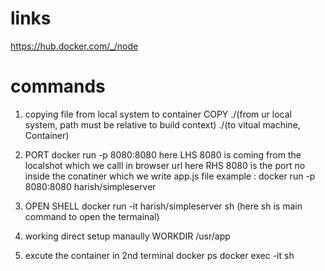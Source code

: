 # links

https://hub.docker.com/_/node

# commands

1. copying file from local system to container
   COPY ./(from ur local system, path must be relative to build context) ./(to vitual machine, Container)

2. PORT
   docker run -p 8080:8080 <imageId>
   here LHS 8080 is coming from the localshot which we calll in browser url
   here RHS 8080 is the port no inside the conatiner which we write app.js file
   example : docker run -p 8080:8080 harish/simpleserver

3. OPEN SHELL
   docker run -it harish/simpleserver sh (here sh is main command to open the termainal)

4. working direct setup manaully
  WORKDIR /usr/app

5. excute the container in 2nd terminal
   docker ps
   docker exec -it <containerId> sh